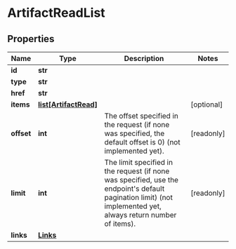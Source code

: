 # ArtifactReadList

## Properties
| Name | Type | Description | Notes |
| ------------ | ------------- | ------------- | ------------- |
| **id** | **str** |  |  |
| **type** | **str** |  |  |
| **href** | **str** |  |  |
| **items** | [**list[ArtifactRead]**](ArtifactRead.md) |  | [optional]  |
| **offset** | **int** | The offset specified in the request (if none was specified, the default offset is 0) (not implemented yet).  | [readonly]  |
| **limit** | **int** | The limit specified in the request (if none was specified, use the endpoint&#39;s default pagination limit) (not implemented yet, always return number of items).  | [readonly]  |
| **links** | [**Links**](Links.md) |  |  |


